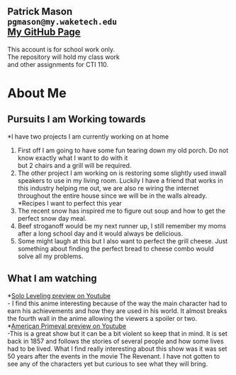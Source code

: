 Patrick Mason  
`pgmason@my.waketech.edu`  
[My GitHub Page](https://pgmasonSP2025.github.io)  
----------------------------------------------------  
This account is for school work only.  
The repository will hold my class work  
and other assignments for CTI 110.


# About Me
 ## Pursuits I am Working towards  
   *I have two projects I am currently working on at home    
   1. First off I am going to have some fun tearing down my old porch. Do not know exactly what I want to do with it  
      but 2 chairs and a grill will be required.  
   2. The other project I am working on is restoring some slightly used inwall speakers to use in my living room. Luckily I have a friend that works in this industry helping me out, we are also re wiring the internet throughout the entire house since we will be in the walls already.  
   *Recipes I want to perfect this year    
   1. The recent snow has inspired me to figure out soup and how to get the perfect snow day meal.  
   2. Beef stroganoff would be my next runner up, I still remember my moms after a long school day and it would always be delicious.  
   3. Some might laugh at this but I also want to perfect the grill cheese. Just something about finding the perfect bread to cheese combo would solve all my problems.  
 ## What I am watching  
   *[Solo Leveling preview on Youtube](https://www.youtube.com/watch?v=BIBXA1Tpp8U)  
	- I find this anime interesting because of the way the main character had to earn his achievements and how they are used in his world. It almost breaks the fourth wall in the anime allowing the viewers a spoiler or two.  
   *[American Primeval preview on Youtube](https://www.youtube.com/watch?v=U8WMvCrywYg)  
	-This is a great show but it can be a bit violent so keep that in mind. It is set back in 1857 and follows the stories of several people and how some lives had to be lived. What I find really interesting about this show was it was set 50 years after the events in the movie The Revenant. I have not gotten to see any of the characters yet but curious to see what they will bring.